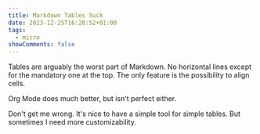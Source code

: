 ```yaml
---
title: Markdown Tables Suck
date: 2023-12-25T16:28:52+01:00
tags:
  - micro
showComments: false
---
```

Tables are arguably the worst part of Markdown.
No horizontal lines except for the mandatory one at the top.
The only feature is the possibility to align cells.

Org Mode does much better, but isn't perfect either.

Don't get me wrong. It's nice to have a simple tool for simple tables.
But sometimes I need more customizability.
